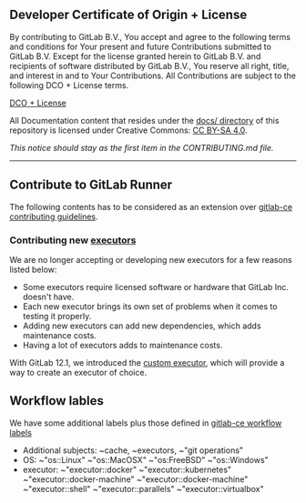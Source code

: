 ## Developer Certificate of Origin + License

By contributing to GitLab B.V., You accept and agree to the following terms and
conditions for Your present and future Contributions submitted to GitLab B.V.
Except for the license granted herein to GitLab B.V. and recipients of software
distributed by GitLab B.V., You reserve all right, title, and interest in and to
Your Contributions. All Contributions are subject to the following DCO + License
terms.

[DCO + License](https://gitlab.com/gitlab-org/dco/blob/master/README.md)

All Documentation content that resides under the [docs/ directory](/docs) of this
repository is licensed under Creative Commons:
[CC BY-SA 4.0](https://creativecommons.org/licenses/by-sa/4.0/).

_This notice should stay as the first item in the CONTRIBUTING.md file._

---

## Contribute to GitLab Runner

The following contents has to be considered as an extension over [gitlab-ce contributing guidelines](https://docs.gitlab.com/ce/development/contributing/index.html).

### Contributing new [executors](https://docs.gitlab.com/runner/#selecting-the-executor)

We are no longer accepting or developing new executors for a few
reasons listed below:

- Some executors require licensed software or hardware that GitLab Inc.
  doesn't have.
- Each new executor brings its own set of problems when it comes to
  testing it properly.
- Adding new executors can add new dependencies, which adds maintenance costs.
- Having a lot of executors adds to maintenance costs.

With GitLab 12.1, we introduced the [custom
executor](https://gitlab.com/gitlab-org/gitlab-runner/issues/2885),
which will provide a way to create an executor of choice.

## Workflow lables

We have some additional labels plus those defined in [gitlab-ce workflow labels](https://docs.gitlab.com/ce/development/contributing/issue_workflow.html)

- Additional subjects: ~cache, ~executors, ~"git operations"
- OS: ~"os::Linux" ~"os::MacOSX" ~"os:FreeBSD" ~"os::Windows" 
- executor: ~"executor::docker" ~"executor::kubernetes" ~"executor::docker\-machine" ~"executor::docker\-machine" ~"executor::shell" ~"executor::parallels" ~"executor::virtualbox" 


